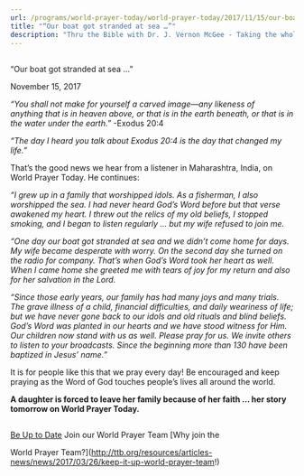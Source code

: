 ```yaml
---
url: /programs/world-prayer-today/world-prayer-today/2017/11/15/our-boat-got-stranded-at-sea
title: "“Our boat got stranded at sea …”"
description: "Thru the Bible with Dr. J. Vernon McGee - Taking the whole Word to the whole world"
---
```







## 
 “Our boat got stranded at sea …”


November 15, 2017




*“You shall not make for yourself a carved image—any likeness of anything that is in heaven above, or that is in the earth beneath, or that is in the water under the earth.”* -Exodus 20:4


*“The day I heard you talk about Exodus 20:4 is the day that changed my life.”*


That’s the good news we hear from a listener in Maharashtra, India, on World Prayer Today. He continues:


*“I grew up in a family that worshipped idols. As a fisherman, I also worshipped the sea. I had never heard God’s Word before but that verse awakened my heart. I threw out the relics of my old beliefs, I stopped smoking, and I began to listen regularly … but my wife refused to join me.* 


*“One day our boat got stranded at sea and we didn’t come home for days. My wife became desperate with worry. On the second day she turned on the radio for company. That’s when God’s Word took her heart as well. When I came home she greeted me with tears of joy for my return and also for her salvation in the Lord.* 


*“Since those early years, our family has had many joys and many trials. The grave illness of a child, financial difficulties, and daily weariness of life; but we have never gone back to our idols and old rituals and blind beliefs. God’s Word was planted in our hearts and we have stood witness for Him. Our children now stand with us as well. Please pray for us. We invite others to listen to your broadcasts. Since the beginning more than 130 have been baptized in Jesus’ name.”*


It is for people like this that we pray every day! Be encouraged and keep praying as the Word of God touches people’s lives all around the world.


**A daughter is forced to leave her family because of her faith … her story tomorrow on World Prayer Today.**







## 




[Be Up to Date](http://feeds.feedburner.com/WorldPrayerToday "World Prayer Today RSS Feed")
Join our World Prayer Team
[Why join the  

World Prayer Team?](http://ttb.org/resources/articles-news/news/2017/03/26/keep-it-up-world-prayer-team!)




